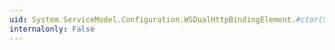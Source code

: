 ```yaml
---
uid: System.ServiceModel.Configuration.WSDualHttpBindingElement.#ctor(System.String)
internalonly: False
---
```

